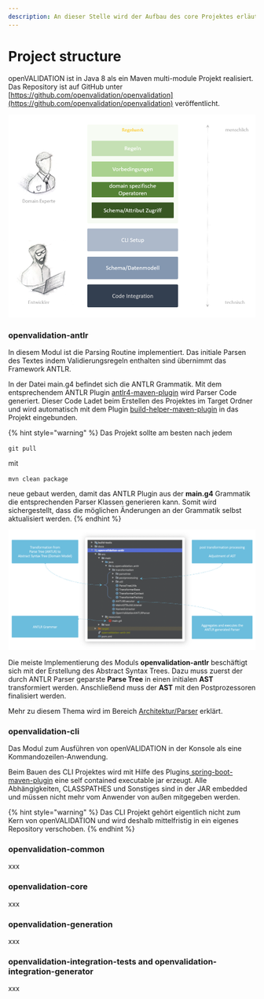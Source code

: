 ```yaml
---
description: An dieser Stelle wird der Aufbau des core Projektes erläutert
---
```


# Project structure

openVALIDATION ist in Java 8 als ein Maven multi-module Projekt realisiert. Das Repository ist auf GitHub unter [https://github.com/openvalidation/openvalidation](https://github.com/openvalidation/openvalidation) veröffentlicht.

![Das Projekt ist in einzelne Module aufgeteilt](../../.gitbook/assets/image%20%2831%29.png)

### openvalidation-antlr

In diesem Modul ist die Parsing Routine implementiert. Das initiale Parsen des Textes indem Validierungsregeln enthalten sind übernimmt das Framework ANTLR. 

In der Datei main.g4 befindet sich die ANTLR Grammatik. Mit dem entsprechendem ANTLR Plugin [antlr4-maven-plugin](https://www.antlr.org/api/maven-plugin/latest/usage.html) wird Parser Code generiert. Dieser Code Ladet beim Erstellen des Projektes im Target Ordner und wird automatisch mit dem Plugin [build-helper-maven-plugin](https://www.mojohaus.org/build-helper-maven-plugin/usage.html) in das Projekt eingebunden.

{% hint style="warning" %}
Das Projekt sollte am besten nach jedem 

`git pull`

mit

`mvn clean package`

neue gebaut werden, damit das ANTLR Plugin aus der **main.g4** Grammatik die entsprechenden Parser Klassen generieren kann. Somit wird sichergestellt, dass die möglichen Änderungen an der Grammatik selbst aktualisiert werden.
{% endhint %}

![](../../.gitbook/assets/image%20%2842%29.png)

Die meiste Implementierung des Moduls **openvalidation-antlr** beschäftigt sich mit der Erstellung des Abstract Syntax Trees. Dazu muss zuerst der durch ANTLR Parser geparste **Parse Tree** in einen initialen **AST** transformiert werden. Anschließend muss der **AST** mit den Postprozessoren finalisiert werden. 

Mehr zu diesem Thema wird im Bereich [Architektur/Parser](architecture.md#parser) erklärt.



### openvalidation-cli

Das Modul zum Ausführen von openVALIDATION in der Konsole als eine Kommandozeilen-Anwendung. 

Beim Bauen des CLI Projektes wird mit Hilfe des Plugins[ spring-boot-maven-plugin](https://docs.spring.io/spring-boot/docs/current/maven-plugin/usage.html) eine self contained executable jar erzeugt.  Alle Abhängigkeiten, CLASSPATHES und Sonstiges sind in der JAR embedded und müssen nicht mehr vom Anwender von außen mitgegeben werden. 

{% hint style="warning" %}
Das CLI Projekt gehört eigentlich nicht zum Kern von openVALIDATION und wird deshalb mittelfristig in ein eigenes Repository verschoben.
{% endhint %}



### openvalidation-common

xxx



### openvalidation-core

xxx



### openvalidation-generation

xxx



### openvalidation-integration-tests and openvalidation-integration-generator

xxx



